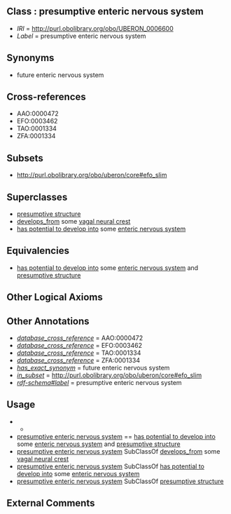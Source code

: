 
## Class : presumptive enteric nervous system

 * *IRI* = http://purl.obolibrary.org/obo/UBERON_0006600
 * *Label* = presumptive enteric nervous system

## Synonyms

 * future enteric nervous system

## Cross-references

 * AAO:0000472
 * EFO:0003462
 * TAO:0001334
 * ZFA:0001334

## Subsets

 * http://purl.obolibrary.org/obo/uberon/core#efo_slim

## Superclasses

 * [presumptive structure](../../UBERON/98/UBERON_0006598.md)
 * [develops_from](../../RO/02/RO_0002202.md) some [vagal neural crest](../../UBERON/28/UBERON_0005428.md)
 * [has potential to develop into](../../RO/87/RO_0002387.md) some [enteric nervous system](../../UBERON/05/UBERON_0002005.md)

## Equivalencies

 * [has potential to develop into](../../RO/87/RO_0002387.md) some [enteric nervous system](../../UBERON/05/UBERON_0002005.md) and [presumptive structure](../../UBERON/98/UBERON_0006598.md)

## Other Logical Axioms


## Other Annotations

 * *[database_cross_reference](../../ef/oboInOwl#hasDbXref.md)* = AAO:0000472
 * *[database_cross_reference](../../ef/oboInOwl#hasDbXref.md)* = EFO:0003462
 * *[database_cross_reference](../../ef/oboInOwl#hasDbXref.md)* = TAO:0001334
 * *[database_cross_reference](../../ef/oboInOwl#hasDbXref.md)* = ZFA:0001334
 * *[has_exact_synonym](../../ym/oboInOwl#hasExactSynonym.md)* = future enteric nervous system
 * *[in_subset](../../et/oboInOwl#inSubset.md)* = http://purl.obolibrary.org/obo/uberon/core#efo_slim
 * *[rdf-schema#label](../../el/rdf-schema#label.md)* = presumptive enteric nervous system

## Usage

 * -
 * [presumptive enteric nervous system](../../UBERON/00/UBERON_0006600.md) == [has potential to develop into](../../RO/87/RO_0002387.md) some [enteric nervous system](../../UBERON/05/UBERON_0002005.md) and [presumptive structure](../../UBERON/98/UBERON_0006598.md)
 * [presumptive enteric nervous system](../../UBERON/00/UBERON_0006600.md) SubClassOf [develops_from](../../RO/02/RO_0002202.md) some [vagal neural crest](../../UBERON/28/UBERON_0005428.md)
 * [presumptive enteric nervous system](../../UBERON/00/UBERON_0006600.md) SubClassOf [has potential to develop into](../../RO/87/RO_0002387.md) some [enteric nervous system](../../UBERON/05/UBERON_0002005.md)
 * [presumptive enteric nervous system](../../UBERON/00/UBERON_0006600.md) SubClassOf [presumptive structure](../../UBERON/98/UBERON_0006598.md)

## External Comments

